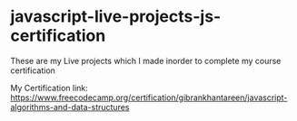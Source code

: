 # javascript-live-projects-js-certification

These are my Live projects which I made inorder to complete my course certification

My Certification link: https://www.freecodecamp.org/certification/gibrankhantareen/javascript-algorithms-and-data-structures
